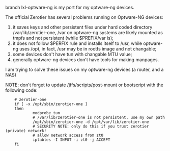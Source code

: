 branch lxl-optware-ng is my port for my optware-ng devices.

The official Zerotier has several problems running on Optware-NG devices:
1. it saves keys and other persistent files under hard coded directory
   /var/lib/zerotier-one, /var on optware-ng systems are likely mounted
   as tmpfs and not persistent (while $PREFIX/var is);
2. it does not follow $PERFIX rule and installs itself to /usr, while 
   optware-ng uses /opt, in fact, /usr may be in rootfs image and not
   changable;
3. some devices don't have tun with changable MTU value;
4. generally optware-ng devices don't have tools for making manpages.

I am trying to solve these issues on my optware-ng devices (a router, and
   a NAS)

NOTE: don't forget to update /jffs/scripts/post-mount or bootscript 
      with the following code:

        # zerotier-one
        if [ -x /opt/sbin/zerotier-one ]
        then
                modprobe tun
                # /var/lib/zerotier-one is not persistent, use my own path
                /opt/sbin/zerotier-one -d /opt/var/lib/zerotier-one
                # SECURITY NOTE: only do this if you trust zerotier (private) network!
                # allow network access from zt0
                iptables -I INPUT -i zt0 -j ACCEPT
        fi

